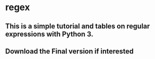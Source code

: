 # regex
## This is a simple tutorial and tables on regular expressions with Python 3.
## Download the Final version if interested
